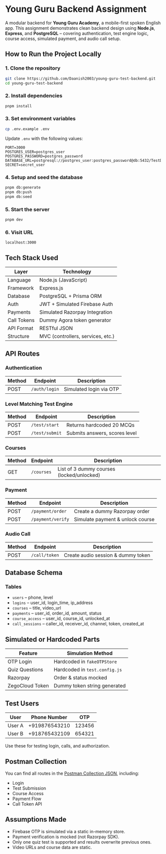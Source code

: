 # Young Guru Backend Assignment

A modular backend for **Young Guru Academy**, a mobile-first spoken English app. This assignment demonstrates clean backend design using **Node.js**, **Express**, and **PostgreSQL** – covering authentication, test engine logic, course access, simulated payment, and audio call setup.

## How to Run the Project Locally

### 1. Clone the repository

```bash
git clone https://github.com/Daanish2003/young-guru-test-backend.git
cd young-guru-test-backend
```

### 2. Install dependencies

```bash
pnpm install
```

### 3. Set environment variables

```bash
cp .env.example .env
```

Update `.env` with the following values:

```
PORT=3000
POSTGRES_USER=postgres_user
POSTGRES_PASSWORD=postgres_password
DATABASE_URL=postgresql://postgres_user:postgres_password@db:5432/TestDB
SECRET=secret_user
```

### 4. Setup and seed the database

```bash
pnpm db:generate
pnpm db:push
pnpm db:seed
```

### 5. Start the server

```bash
pnpm dev
```

### 6. Visit URL

```
localhost:3000
```

## Tech Stack Used

| Layer       | Technology                        |
| ----------- | --------------------------------- |
| Language    | Node.js (JavaScript)              |
| Framework   | Express.js                        |
| Database    | PostgreSQL + Prisma ORM           |
| Auth        | JWT + Simulated Firebase Auth     |
| Payments    | Simulated Razorpay Integration    |
| Call Tokens | Dummy Agora token generator       |
| API Format  | RESTful JSON                      |
| Structure   | MVC (controllers, services, etc.) |

## API Routes

### Authentication

| Method | Endpoint      | Description             |
| ------ | ------------- | ----------------------- |
| POST   | `/auth/login` | Simulated login via OTP |

### Level Matching Test Engine

| Method | Endpoint       | Description                   |
| ------ | -------------- | ----------------------------- |
| POST   | `/test/start`  | Returns hardcoded 20 MCQs     |
| POST   | `/test/submit` | Submits answers, scores level |

### Courses

| Method | Endpoint   | Description                               |
| ------ | ---------- | ----------------------------------------- |
| GET    | `/courses` | List of 3 dummy courses (locked/unlocked) |

### Payment

| Method | Endpoint          | Description                      |
| ------ | ----------------- | -------------------------------- |
| POST   | `/payment/order`  | Create a dummy Razorpay order    |
| POST   | `/payment/verify` | Simulate payment & unlock course |

### Audio Call

| Method | Endpoint      | Description                        |
| ------ | ------------- | ---------------------------------- |
| POST   | `/call/token` | Create audio session & dummy token |

## Database Schema

### Tables

* `users` – phone, level
* `logins` – user\_id, login\_time, ip\_address
* `courses` – title, video\_url
* `payments` – user\_id, order\_id, amount, status
* `course_access` – user\_id, course\_id, unlocked\_at
* `call_sessions` – caller\_id, receiver\_id, channel, token, created\_at

## Simulated or Hardcoded Parts

| Feature         | Simulation Method             |
| --------------- | ----------------------------- |
| OTP Login       | Hardcoded in `fakeOTPStore`   |
| Quiz Questions  | Hardcoded in `test.config.js` |
| Razorpay        | Order & status mocked         |
| ZegoCloud Token | Dummy token string generated  |

## Test Users

| User   | Phone Number  | OTP    |
| ------ | ------------- | ------ |
| User A | +919876543210 | 123456 |
| User B | +918765432109 | 654321 |

Use these for testing login, calls, and authorization.

## Postman Collection

You can find all routes in the [Postman Collection JSON](./young-guru-backend.postman_collection.json), including:

* Login
* Test Submission
* Course Access
* Payment Flow
* Call Token API

## Assumptions Made

* Firebase OTP is simulated via a static in-memory store.
* Payment verification is mocked (not Razorpay SDK).
* Only one quiz test is supported and results overwrite previous ones.
* Video URLs and course data are static.
